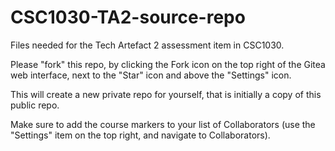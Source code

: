 # CSC1030-TA2-source-repo

Files needed for the Tech Artefact 2 assessment item in CSC1030.

Please "fork" this repo, by clicking the Fork icon on the top right of the Gitea web interface, next to the "Star" icon and above the "Settings" icon.

This will create a new private repo for yourself, that is initially a copy of this public repo.  

Make sure to add the course markers to your list of Collaborators (use the "Settings" item on the top right, and navigate to Collaborators).